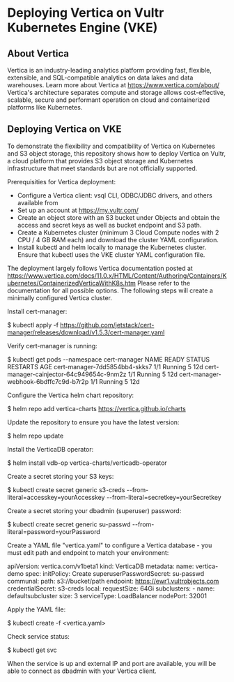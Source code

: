 # Deploying Vertica on Vultr Kubernetes Engine (VKE)

## About Vertica

Vertica is an industry-leading analytics platform providing fast, flexible, extensible, and SQL-compatible analytics on data lakes and data warehouses.  Learn more about Vertica at https://www.vertica.com/about/
Vertica's architecture separates compute and storage allows cost-effective, scalable, secure and performant operation on cloud and containerized platforms like Kubernetes.

## Deploying Vertica on VKE

To demonstrate the flexibility and compatibility of Vertica on Kubernetes and S3 object storage, this repository shows how to deploy Vertica on Vultr, a cloud platform that provides S3 object storage and Kubernetes infrastructure that meet standards but are not officially supported.

Prerequisities for Vertica deployment:

- Configure a Vertica client: vsql CLI, ODBC/JDBC drivers, and others available from  
- Set up an account at https://my.vultr.com/
- Create an object store with an S3 bucket under Objects and obtain the access and secret keys as well as bucket endpoint and S3 path.
- Create a Kubernetes cluster (minimum 3 Cloud Compute nodes with 2 CPU / 4 GB RAM each) and download the cluster YAML configuration.
- Install kubectl and helm locally to manage the Kubernetes cluster.  Ensure that kubectl uses the VKE cluster YAML configuration file.

The deployment largely follows Vertica documentation posted at https://www.vertica.com/docs/11.0.x/HTML/Content/Authoring/Containers/Kubernetes/ContainerizedVerticaWithK8s.htm
Please refer to the documentation for all possible options.  The following steps will create a minimally configured Vertica cluster.

Install cert-manager:

$ kubectl apply -f https://github.com/jetstack/cert-manager/releases/download/v1.5.3/cert-manager.yaml

Verify cert-manager is running:

$ kubectl get pods --namespace cert-manager
NAME                                       READY   STATUS    RESTARTS   AGE
cert-manager-7dd5854bb4-skks7              1/1     Running   5          12d
cert-manager-cainjector-64c949654c-9nm2z   1/1     Running   5          12d
cert-manager-webhook-6bdffc7c9d-b7r2p      1/1     Running   5          12d

Configure the Vertica helm chart repository:

$ helm repo add vertica-charts https://vertica.github.io/charts

Update the repository to ensure you have the latest version:

$ helm repo update

Install the VerticaDB operator:

$ helm install vdb-op vertica-charts/verticadb-operator

Create a secret storing your S3 keys:

$ kubectl create secret generic s3-creds --from-literal=accesskey=yourAccesskey --from-literal=secretkey=yourSecretkey

Create a secret storing your dbadmin (superuser) password:

$ kubectl create secret generic su-passwd --from-literal=password=yourPassword

Create a YAML file "vertica.yaml" to configure a Vertica database - you must edit path and endpoint to match your environment:

apiVersion: vertica.com/v1beta1
kind: VerticaDB
metadata:
  name: vertica-demo
spec:
  initPolicy: Create
  superuserPasswordSecret: su-passwd
  communal:
    path: s3://bucket/path
    endpoint: https://ewr1.vultrobjects.com
    credentialSecret: s3-creds
  local:
    requestSize: 64Gi
  subclusters:
    - name: defaultsubcluster
      size: 3
      serviceType: LoadBalancer
      nodePort: 32001

Apply the YAML file:

$ kubectl create -f <vertica.yaml>

Check service status:

$ kubectl get svc

When the service is up and external IP and port are available, you will be able to connect as dbadmin with your Vertica client.

